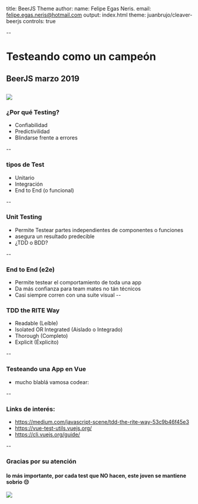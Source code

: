 title: BeerJS Theme
author:
  name: Felipe Egas Neris.
  email: felipe.egas.neris@hotmail.com
output: index.html
theme: juanbrujo/cleaver-beerjs
controls: true

--

# Testeando como un campeón
## BeerJS marzo 2019
![](https://i.imgur.com/qJYA3Vp.jpg)
--

### ¿Por qué Testing?
* Confiabilidad
* Predictivilidad
* Blindarse frente a errores

--
### tipos de Test
* Unitario
* Integración
* End to End (o funcional)

--
### Unit Testing
* Permite Testear partes independientes de componentes o funciones
* asegura un resultado predecible
* ¿TDD o BDD?

--

### End to End (e2e)

* Permite testear el comportamiento de toda una app
* Da más confianza para team mates no tán técnicos
* Casi siempre corren con una suite visual
--
### TDD the RITE Way

* Readable (Leíble)
* Isolated OR Integrated (Aislado o Integrado)
* Thorough (Completo)
* Explicit (Éxplicito)

--
### Testeando una App en Vue

* mucho blablá vamosa codear:

--
### Links de interés:
* https://medium.com/javascript-scene/tdd-the-rite-way-53c9b46f45e3
* https://vue-test-utils.vuejs.org/
* https://cli.vuejs.org/guide/

--
 
### Gracias por su atención

#### lo más importante, por cada test que NO hacen, este joven se mantiene sobrio 😔

![](https://i.imgur.com/rZe4PuX.jpg)
